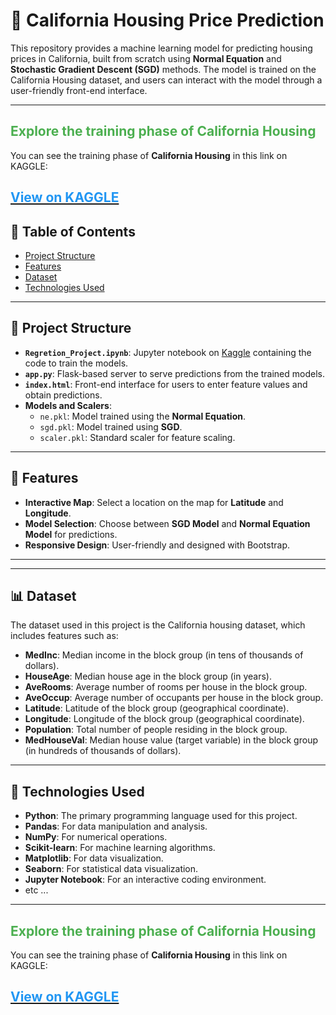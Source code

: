 # 🏡 California Housing Price Prediction

This repository provides a machine learning model for predicting housing prices in California, built from scratch using **Normal Equation** and **Stochastic Gradient Descent (SGD)** methods. The model is trained on the California Housing dataset, and users can interact with the model through a user-friendly front-end interface.

---
## <span style="color: #4CAF50;">Explore the training phase of  California Housing</span>

You can see the training phase of **California Housing** in this link on KAGGLE:

[](https://www.kaggle.com/code/ahmadrezagholami2001/machine-learning-housing-estimation) [<span style="color: #2196F3;">View on KAGGLE</span>](https://www.kaggle.com/code/ahmadrezagholami2001/machine-learning-housing-estimation)
---

## 📑 Table of Contents

- [Project Structure](#-project-structure)
- [Features](#-features)
- [Dataset](#-dataset)
- [Technologies Used](#-technologies-used)
---

## 📂 Project Structure

- **`Regretion_Project.ipynb`**: Jupyter notebook on [Kaggle]([https://www.kaggle.com/your-username/your-notebook](https://www.kaggle.com/code/ahmadrezagholami2001/machine-learning-housing-estimation)) containing the code to train the models.
- **`app.py`**: Flask-based server to serve predictions from the trained models.
- **`index.html`**: Front-end interface for users to enter feature values and obtain predictions.
- **Models and Scalers**:
    - `ne.pkl`: Model trained using the **Normal Equation**.
    - `sgd.pkl`: Model trained using **SGD**.
    - `scaler.pkl`: Standard scaler for feature scaling.

---

## 🌟 Features

- **Interactive Map**: Select a location on the map for **Latitude** and **Longitude**.
- **Model Selection**: Choose between **SGD Model** and **Normal Equation Model** for predictions.
- **Responsive Design**: User-friendly and designed with Bootstrap.

---

---
## 📊 Dataset

The dataset used in this project is the California housing dataset, which includes features such as:

- **MedInc**: Median income in the block group (in tens of thousands of dollars).
- **HouseAge**: Median house age in the block group (in years).
- **AveRooms**: Average number of rooms per house in the block group.
- **AveOccup**: Average number of occupants per house in the block group.
- **Latitude**: Latitude of the block group (geographical coordinate).
- **Longitude**: Longitude of the block group (geographical coordinate).
- **Population**: Total number of people residing in the block group.
- **MedHouseVal**: Median house value (target variable) in the block group (in hundreds of thousands of dollars).

---

## 🔧 Technologies Used

- **Python**: The primary programming language used for this project.
- **Pandas**: For data manipulation and analysis.
- **NumPy**: For numerical operations.
- **Scikit-learn**: For machine learning algorithms.
- **Matplotlib**: For data visualization.
- **Seaborn**: For statistical data visualization.
- **Jupyter Notebook**: For an interactive coding environment.
- etc ...

---

## <span style="color: #4CAF50;">Explore the training phase of  California Housing</span>

You can see the training phase of **California Housing** in this link on KAGGLE:

[](https://www.kaggle.com/code/ahmadrezagholami2001/machine-learning-housing-estimation) [<span style="color: #2196F3;">View on KAGGLE</span>](https://www.kaggle.com/code/ahmadrezagholami2001/machine-learning-housing-estimation)
---
